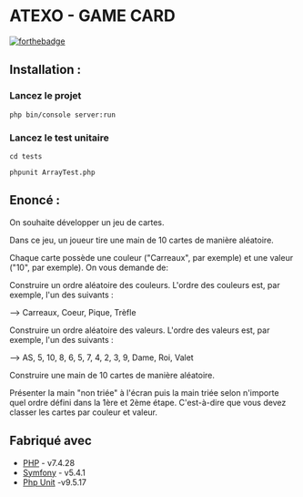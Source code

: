 # ATEXO - GAME CARD 

[![forthebadge](http://forthebadge.com/images/badges/built-with-love.svg)](http://forthebadge.com) 

## Installation : 

### Lancez le projet

``php bin/console server:run``

### Lancez le test unitaire

``cd tests``

``phpunit ArrayTest.php ``

## Enoncé : 

On souhaite développer un jeu de cartes.

Dans ce jeu, un joueur tire une main de 10 cartes de manière aléatoire.

Chaque carte possède une couleur ("Carreaux", par exemple) et une valeur ("10", par exemple).
On vous demande de:

Construire un ordre aléatoire des couleurs. L'ordre des couleurs est, par exemple, l'un des suivants :

--> Carreaux, Coeur, Pique, Trèfle

Construire un ordre aléatoire des valeurs. L'ordre des valeurs est, par exemple, l'un des suivants :

--> AS, 5, 10, 8, 6, 5, 7, 4, 2, 3, 9, Dame, Roi, Valet

Construire une main de 10 cartes de manière aléatoire.

Présenter la main "non triée" à l'écran puis la main triée selon n'importe quel ordre défini dans la 1ère et 2ème étape. C'est-à-dire que vous devez classer les cartes par couleur et valeur.


## Fabriqué avec

* [PHP](http://php.net) - v7.4.28 
* [Symfony](https://symfony.com/) - v5.4.1
* [Php Unit](https://phpunit.de/) -v9.5.17
